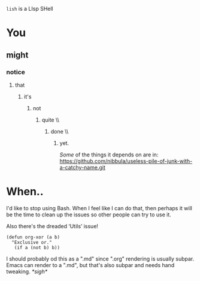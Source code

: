 `lish` is a LIsp SHell

# You

## might

### notice

1.  that

    1.  it's
    
        1.  not
        
            1.  quite \\\\
            
                1.  done \\\\
                
                    1.  yet.
                    
                        *Some* of the things it depends on are in:  
                        <https://github.com/nibbula/useless-pile-of-junk-with-a-catchy-name.git>

# When..

I'd like to stop using Bash. When I feel like I can do that, then perhaps
it will be the time to clean up the issues so other people can try to use it.

Also there's the dreaded ‘Utils’ issue!

```common-lisp
(defun org-xor (a b)
  "Exclusive or."
   (if a (not b) b))
```

I should probably od this as a ".md" since ".org" rendering is usually subpar.
Emacs can render to a ".md", but that's also subpar and needs hand tweaking.
*\*sigh\**
